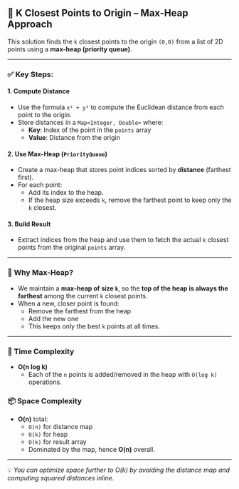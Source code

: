 ## 🧭 K Closest Points to Origin – Max-Heap Approach

This solution finds the `k` closest points to the origin `(0,0)` from a list of 2D points using a **max-heap (priority queue)**.

---

### ✅ Key Steps:

#### 1. Compute Distance
- Use the formula `x² + y²` to compute the Euclidean distance from each point to the origin.
- Store distances in a `Map<Integer, Double>` where:
  - **Key**: Index of the point in the `points` array
  - **Value**: Distance from the origin

#### 2. Use Max-Heap (`PriorityQueue`)
- Create a max-heap that stores point indices sorted by **distance** (farthest first).
- For each point:
  - Add its index to the heap.
  - If the heap size exceeds `k`, remove the farthest point to keep only the `k` closest.

#### 3. Build Result
- Extract indices from the heap and use them to fetch the actual `k` closest points from the original `points` array.

---

### 🧠 Why Max-Heap?

- We maintain a **max-heap of size `k`**, so the **top of the heap is always the farthest** among the current `k` closest points.
- When a new, closer point is found:
  - Remove the farthest from the heap
  - Add the new one
  - This keeps only the best `k` points at all times.

---

### 🧮 Time Complexity
- **O(n log k)**  
  - Each of the `n` points is added/removed in the heap with `O(log k)` operations.

### 📦 Space Complexity
- **O(n)** total:
  - `O(n)` for distance map
  - `O(k)` for heap
  - `O(k)` for result array  
  - Dominated by the map, hence **O(n)** overall.

---

💡 *You can optimize space further to O(k) by avoiding the distance map and computing squared distances inline.*
